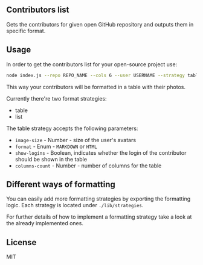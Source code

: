 ## Contributors list

Gets the contributors for given open GitHub repository and outputs them in specific format.

## Usage

In order to get the contributors list for your open-source project use:

```bash
node index.js --repo REPO_NAME --cols 6 --user USERNAME --strategy table | pbcopy
```

This way your contributors will be formatted in a table with their photos.

Currently there're two format strategies:

- table
- list

The table strategy accepts the following parameters:

- `image-size` - Number - size of the user's avatars
- `format` - Enum - `MARKDOWN` or `HTML`
- `show-logins` - Boolean, indicates whether the login of the contributor should be shown in the table
- `columns-count` - Number - number of columns for the table

## Different ways of formatting

You can easily add more formatting strategies by exporting the formatting logic. Each strategy is located under `./lib/strategies`.

For further details of how to implement a formatting strategy take a look at the already implemented ones.

## License

MIT
